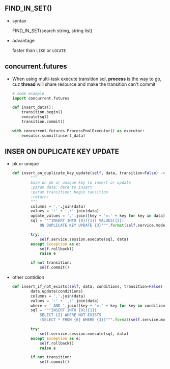 ## FIND_IN_SET()

* syntax

  FIND_IN_SET(search string, string list)

* advantage

  faster than `LIKE` or `LOCATE`

## concurrent.futures

* When using multi-task execute transition sql, **process** is the way to go, cuz **thread** will share resource and make the transition can't commit

  ```python
  # some example
  import concurrent.futures
  
  def insert_data():
      transition.begin()
      execute(sql)
      transition.commit()
  
  with concurrent.futures.ProcessPoolExecutor() as executor:
      executor.summit(insert_data)
  ```

## INSER ON DUPLICATE KEY UPDATE

* pk or unique

  ```python
  def insert_on_duplicate_key_update(self, data, transition=False) -> None:
          """
          base on pk or unique key to insert or update
          :param data: date to insert
          :param transition: begin tansition
          :return:
          """
          columns = ','.join(data)
          values = ':' + ',:'.join(data)
          update_values = ','.join([key + '=:' + key for key in data])
          sql = """INSERT INTO {0}({1}) VALUES({2})
              ON DUPLICATE KEY UPDATE {3}""".format(self.service.model.__tablename__, columns, values, update_values)
  
          try:
              self.service.session.execute(sql, data)
          except Exception as e:
              self.rollback()
              raise e
  
          if not transition:
              self.commit()
  ```

* other contidion

  ```python
  def insert_if_not_exists(self, data, conditions, transition=False) -> None:
          data.update(conditions)
          columns = ','.join(data)
          values = ':' + ',:'.join(data)
          where = ' AND '.join([key + '=:' + key for key in conditions])
          sql = """INSERT INTO {0}({1})
              SELECT {2} WHERE NOT EXISTS
              (SELECT * FROM {0} WHERE {3})""".format(self.service.model.__tablename__, columns, values, where)
  
          try:
              self.service.session.execute(sql, data)
          except Exception as e:
              self.rollback()
              raise e
  
          if not transition:
              self.commit()
  ```

  
